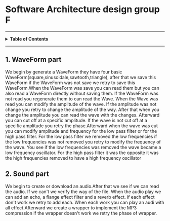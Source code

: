 # Software Architecture design group F

---

<details>

<summary><strong>Table of Contents</strong></summary>

- [Software Architecture design group F](#Software-Architecture-design-group-F)
  - [1. WaveForm part](#1-WaveForm-part)
  - [2. Sound part](#2-Sound-part)

  </details>

---
## 1. WaveForm part

We begin by generate a WaveForm they have four basic WaveForm(square,sinusoidale,sawtooth,triangle), after that we save this WaveForm if the WaveForm was not save we retry to save this WaveForm.When the WaveForm was save you can read them but you can also read a WaveForm directly without saving them. If the WaveForm was not read you regenerate them to can read the Wave. When the Wave was read you can modify the amplitude of the wave.
If the amplitude was not change you retry to change the amplitude of the way. After that when you change the amplitude you can read the wave with the changes. Afterward you can cut off
at a specific amplitude. If the wave is not cut off at a specific amplitude you retry the phase.Afterward when the wave was cut you can modify amplitude and frequency for the low pass filter or for the high pass filter. For the low pass filter we removed the low frequencies if the low frequencies was not removed you retry to modify the frequency of the wave. You see if the low frequencies was removed the wave became a low frequency oscillator. For the high pass filter it was the opposite it was the high frequencies removed to have a high frequency oscillator

## 2. Sound part
We begin to create or download an audio.After that we see if we can read the audio. If we can't we verify the way of the file. When the audio play we can add an echo, a flange effect filter and a reverb effect. if each effect don't work we retry to add each. When each work you can play an audi with all effect.Afterward we create a wrapper to implement the MP3 compression if the wrapper doesn't work we retry the phase of wrapper. 